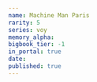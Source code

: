 ```yaml
---
name: Machine Man Paris
rarity: 5
series: voy
memory_alpha:
bigbook_tier: -1
in_portal: true
date:
published: true
---
```



